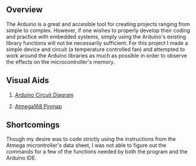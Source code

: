## Overview

The Arduino is a great and accesible tool for creating projects ranging from simple to complex. However, if one wishes to properly develop their coding and practice with embedded systems, simply using the Arduino's existing library functions will not be necessarily sufficient. For this project I made a simple device and circuit (a temperature controlled fan) and attempted to work around the Arduino libraries as much as possible in order to observe the effects on the microcontroller's memory.  

## Visual Aids
1. [Arduino Circuit Diagram](https://imgur.com/a/1QcaOJ7)

1. [Atmega168 Pinmap](https://imgur.com/a/S3M0TzX)

## Shortcomings

Though my desire was to code strictly using the instructions from the Atmega microntroller's data sheet, I was not able to figure out the commands for a few of the functions needed by both the program and the Arduino IDE. 
